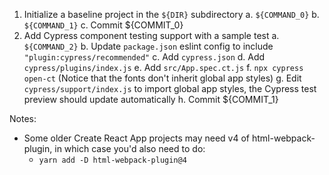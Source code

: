 1. Initialize a baseline project in the `${DIR}` subdirectory
   a. `${COMMAND_0}`
   b. `${COMMAND_1}`
   c. Commit ${COMMIT_0}
2. Add Cypress component testing support with a sample test
   a. `${COMMAND_2}`
   b. Update `package.json` eslint config to include `"plugin:cypress/recommended"`
   c. Add `cypress.json`
   d. Add `cypress/plugins/index.js`
   e. Add `src/App.spec.ct.js`
   f. `npx cypress open-ct` (Notice that the fonts don't inherit global app styles)
   g. Edit `cypress/support/index.js` to import global app styles, the Cypress test preview should update automatically
   h. Commit ${COMMIT_1}

Notes:

- Some older Create React App projects may need v4 of html-webpack-plugin, in which case you'd also need to do:
  - `yarn add -D html-webpack-plugin@4`
